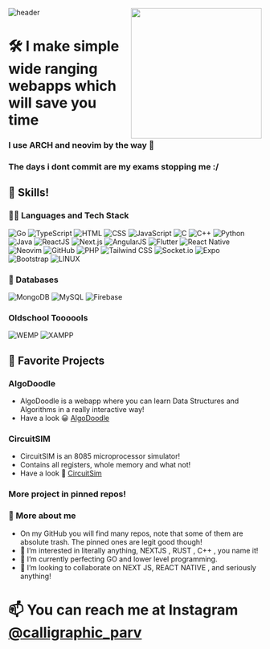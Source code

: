 ![header](https://capsule-render.vercel.app/api?type=Waving&color=11ccff&height=150&section=header&text=😃myself%20parv!&fontSize=90&fontColor=ffffff)
<img align="right" height="260px" src="https://i.redd.it/zfb2z53pgcp31.jpg" />

# 🛠 I make simple wide ranging webapps which will save you time
### I use ARCH and neovim by the way 💪
### The days i dont commit are my exams stopping me :/
## 🚀 Skills!

### 🐱‍🏍 Languages and Tech Stack
![Go](https://img.shields.io/badge/Go-00add8?style=for-the-badge&logo=go&logoColor=white) 
![TypeScript](https://img.shields.io/badge/TypeScript-007acc?style=for-the-badge&logo=typescript&logoColor=white) 
![HTML](https://img.shields.io/badge/HTML-ff5722?style=for-the-badge&logo=html5&logoColor=white) 
![CSS](https://img.shields.io/badge/CSS-1572B6?style=for-the-badge&logo=css3&logoColor=white) 
![JavaScript](https://img.shields.io/badge/JavaScript-f7df1e?style=for-the-badge&logo=javascript&logoColor=black) 
![C](https://img.shields.io/badge/C-a8b400?style=for-the-badge&logo=c&logoColor=white) 
![C++](https://img.shields.io/badge/C++-00599c?style=for-the-badge&logo=c%2B%2B&logoColor=white) 
![Python](https://img.shields.io/badge/Python-3776ab?style=for-the-badge&logo=python&logoColor=white) 
![Java](https://img.shields.io/badge/Java-e34f26?style=for-the-badge&logo=openjdk&logoColor=white) 
![ReactJS](https://img.shields.io/badge/ReactJS-61dafb?style=for-the-badge&logo=react&logoColor=black) 
![Next.js](https://img.shields.io/badge/Next.js-000000?style=for-the-badge&logo=next.js&logoColor=white) 
![AngularJS](https://img.shields.io/badge/AngularJS-e23237?style=for-the-badge&logo=angularjs&logoColor=white) 
![Flutter](https://img.shields.io/badge/Flutter-02569b?style=for-the-badge&logo=flutter&logoColor=white) 
![React Native](https://img.shields.io/badge/React_Native-61dafb?style=for-the-badge&logo=react-native&logoColor=black) 
![Neovim](https://img.shields.io/badge/Neovim-57a143?style=for-the-badge&logo=nvim&logoColor=white) 
![GitHub](https://img.shields.io/badge/GitHub-181717?style=for-the-badge&logo=github&logoColor=white) 
![PHP](https://img.shields.io/badge/PHP-777BB4?style=for-the-badge&logo=php&logoColor=white) 
![Tailwind CSS](https://img.shields.io/badge/Tailwind%20CSS-38B2AC?style=for-the-badge&logo=tailwindcss&logoColor=white) 
![Socket.io](https://img.shields.io/badge/Socket.io-010101?style=for-the-badge&logo=socketdotio&logoColor=white) 
![Expo](https://img.shields.io/badge/Expo-1B1F23?style=for-the-badge&logo=expo&logoColor=white) 
![Bootstrap](https://img.shields.io/badge/Bootstrap-563D7C?style=for-the-badge&logo=bootstrap&logoColor=white)
![LINUX](https://img.shields.io/badge/Linux-FCC624?style=for-the-badge&logo=linux&logoColor=black)
### 💾 Databases
![MongoDB](https://img.shields.io/badge/MongoDB-47A248?style=for-the-badge&logo=mongodb&logoColor=white) 
![MySQL](https://img.shields.io/badge/MySQL-00758f?style=for-the-badge&logo=mysql&logoColor=white) 
![Firebase](https://img.shields.io/badge/Firebase-ffca28?style=for-the-badge&logo=firebase&logoColor=black)
### Oldschool Toooools
![WEMP](https://img.shields.io/badge/WEMP-FF0000?style=for-the-badge&logo=apache&logoColor=white) 
![XAMPP](https://img.shields.io/badge/XAMPP-FC7D00?style=for-the-badge&logo=xampp&logoColor=white)
## 🤍 Favorite Projects

### AlgoDoodle
- AlgoDoodle is a webapp where you can learn Data Structures and Algorithms in a really interactive way!
- Have a look 😀 [AlgoDoodle](https://algodoodle.vercel.app/)
### CircuitSIM
- CircuitSIM is an 8085 microprocessor simulator!
- Contains all registers, whole memory and what not!
- Have a look 💭 [CircuitSim](https://circuit-sim.vercel.app/)
### More project in pinned repos!
### 🤧 More about me

- On my GitHub you will find many repos, note that some of them are absolute trash. The pinned ones are legit good though!
- 👀 I’m interested in literally anything, NEXTJS , RUST , C++ , you name it!
- 🌱 I’m currently perfecting GO and lower level programming. 
- 💞️ I’m looking to collaborate on NEXT JS, REACT NATIVE , and seriously anything!
# 📫 You can reach me at Instagram [@calligraphic_parv](https://www.instagram.com/calligraphic_parv)

